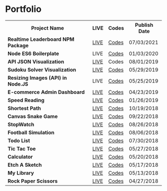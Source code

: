 # Portfolio

<table>
<tbody>
  
<tr>
<th>Project Name</th>
<th>LIVE</th>
<th>Codes</th>
<th>Publish Date</th>
</tr>

  <tr>
  <td><b>Realtime Leaderboard NPM Package</b></td>
    <td><a href="https://www.npmjs.com/package/realtime-leaderboard">LIVE</a></td>
  <td><a href="https://github.com/CanerSezgin/realtime-leaderboard">Codes</a></td>
  <td>07/03/2021</td>
</tr>


<tr>
  <td><b>Node ES6 Boilerplate</b></td>
  <td>LIVE</td>
  <td><a href="https://github.com/CanerSezgin/node-es6-boilerplate">Codes</a></td>
  <td>01/03/2020</td>
</tr>

<tr>
  <td><b>API JSON Visualization</b></td>
  <td><a href="https://vsaj.herokuapp.com/">LIVE</a></td>
<td>Codes</td>
<td>08/01/2019</td>
</tr>

<tr>
  <td><b>Sudoku Solver Visualization</b></td>
  <td><a href="https://canersezgin.github.io/sudoku-solver/">LIVE</a></td>
<td><a href="https://github.com/CanerSezgin/sudoku-solver">Codes</a></td>
<td>05/29/2019</td>
</tr>

<tr>
  <td><b>Resizing Images (API) in Node.JS </b></td>
  <td>LIVE</td>
<td><a href="https://github.com/CanerSezgin/resizing-image-api/">Codes</a></td>
<td>05/25/2019</td>
</tr>

<tr>
  <td><b>E-commerce Admin Dashboard</b></td>
  <td><a href="https://node-shop-cl.herokuapp.com/about">LIVE</a></td>
<td><a href="https://github.com/CanerSezgin/e-commerce-admin">Codes</a></td>
<td>04/23/2019</td>
</tr>

<tr>
  <td><b>Speed Reading</b></td>
  <td><a href="https://canersezgin.github.io/SpeedReading/">LIVE</a></td>
<td><a href="https://github.com/CanerSezgin/SpeedReading">Codes</a></td>
<td>01/26/2019</td>
</tr>

<tr>
  <td><b>Shortest Path</b></td>
  <td><a href="https://canersezgin.github.io/shortest-path-js/">LIVE</a></td>
<td><a href="https://github.com/CanerSezgin/shortest-path-js">Codes</a></td>
<td>10/19/2018</td>
</tr>

<tr>
  <td><b>Canvas Snake Game</b></td>
  <td><a href="https://canersezgin.github.io/canvas-snake-js/">LIVE</a></td>
<td><a href="https://github.com/CanerSezgin/canvas-snake-js">Codes</a></td>
<td>09/22/2018</td>
</tr>

<tr>
  <td><b>StopWatch</b></td>
  <td><a href="https://canersezgin.github.io/stopwatch/">LIVE</a></td>
<td><a href="https://github.com/CanerSezgin/stopwatch">Codes</a></td>
<td>08/26/2018</td>
</tr>

<tr>
  <td><b>Football Simulation</b></td>
  <td><a href="https://canersezgin.github.io/FootballSimulation/">LIVE</a></td>
<td><a href="https://github.com/CanerSezgin/FootballSimulation">Codes</a></td>
<td>08/06/2018</td>
</tr>

<tr>
  <td><b>Todo List</b></td>
  <td><a href="https://canersezgin.github.io/TodoList/">LIVE</a></td>
<td><a href="https://github.com/canersezgin/TodoList/tree/master/Source%20Codes">Codes</a></td>
<td>07/30/2018</td>
</tr>

<tr>
  <td><b>Tic Tac Toe</b></td>
  <td><a href="https://canersezgin.github.io/Tic-Tac-Toe/">LIVE</a></td>
<td><a href="https://github.com/canersezgin/Tic-Tac-Toe">Codes</a></td>
<td>05/27/2018</td>
</tr>

<tr>
  <td><b>Calculator</b></td>
  <td><a href="https://canersezgin.github.io/calculator/">LIVE</a></td>
<td><a href="https://github.com/canersezgin/calculator">Codes</a></td>
<td>05/20/2018</td>
</tr>

<tr>
  <td><b>Etch A Sketch</b></td>
  <td><a href="https://canersezgin.github.io/Etch-A-Sketch/">LIVE</a></td>
<td><a href="https://github.com/canersezgin/Etch-A-Sketch">Codes</a></td>
<td>05/17/2018</td>
</tr>

<tr>
  <td><b>My Library</b></td>
  <td><a href="https://canersezgin.github.io/myLibrary/">LIVE</a></td>
<td><a href="https://github.com/canersezgin/myLibrary">Codes</a></td>
<td>05/13/2018</td>
</tr>

<tr>
  <td><b>Rock Paper Scissors</b></td>
  <td><a href="https://canersezgin.github.io/Rock-Paper-Scissors/">LIVE</a></td>
<td><a href="https://github.com/canersezgin/Rock-Paper-Scissors">Codes</a></td>
<td>04/27/2018</td>
</tr>









</tbody>
</table>

